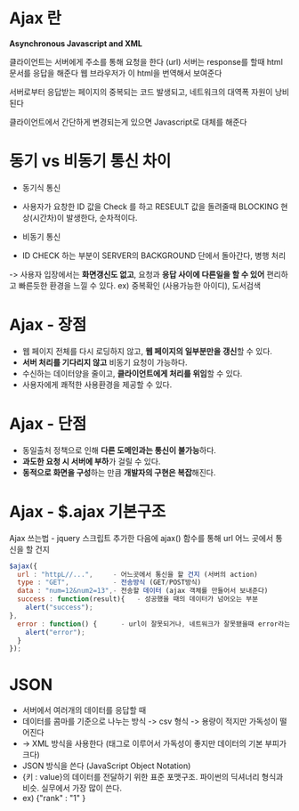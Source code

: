 
# Ajax 란
**Asynchronous Javascript and XML**

클라이언트는 서버에게 주소를 통해 요청을 한다 (url)
서버는 response를 할때 html 문서를 응답을 해준다
웹 브라우저가 이 html을 번역해서 보여준다

서버로부터 응답받는 페이지의 중복되는 코드 발생되고,
네트워크의 대역폭 자원이 낭비된다

클라이언트에서 간단하게 변경되는게 있으면 Javascript로 대체를 해준다


# 동기 vs 비동기 통신 차이
* 동기식 통신
- 사용자가 요창한 ID 값을 Check 를 하고 RESEULT 값을 돌려줄때 BLOCKING 현상(시간차)이 발생한다, 순차적이다.

* 비동기 통신
- ID CHECK 하는 부분이 SERVER의 BACKGROUND 단에서 돌아간다, 병행 처리

-> 사용자 입장에서는 **화면갱신도 없고**, 요청과 **응답 사이에 다른일을 할 수 있어** 편리하고 빠른듯한 환경을 느낄 수 있다.
ex) 중복확인 (사용가능한 아이디), 도서검색

# Ajax - 장점
- 웹 페이지 전체를 다시 로딩하지 않고, **웹 페이지의 일부분만을 갱신**할 수 있다.
- **서버 처리를 기다리지 않고** 비동기 요청이 가능하다.
- 수신하는 데이터양을 줄이고, **클라이언트에게 처리를 위임**할 수 있다.
- 사용자에게 쾌적한 사용환경을 제공할 수 있다.

# Ajax - 단점
- 동일출처 정책으로 인해 **다른 도메인과는 통신이 불가능**하다.
- **과도한 요청 시 서버에 부하**가 걸릴 수 있다.
- **동적으로 화면을 구성**하는 만큼 **개발자의 구현은 복잡**해진다.

# Ajax - $.ajax 기본구조

Ajax 쓰는법 - jquery 스크립트 추가한 다음에 ajax() 함수를 통해 url 어느 곳에서 통신을 할 건지
```js
$ajax({
  url : "httpL//...",     - 어느곳에서 통신을 할 건지 (서버의 action)
  type : "GET",           - 전송방식 (GET/POST방식)
  data : "num=12&num2=13",- 전송할 데이터 (ajax 객체를 만들어서 보내준다)
  success : function(result){   - 성공했을 때의 데이터가 넘어오는 부분
    alert("success");
},
  error : function() {      - url이 잘못되거나, 네트워크가 잘못됐을때 error라는 곳에 callback이 넘어옴.
    alert("error");
  }
});
```


# JSON
- 서버에서 여러개의 데이터를 응답할 때
- 데이터를 콤마를 기준으로 나누는 방식 -> csv 형식 -> 용량이 적지만 가독성이 떨어진다
- -> XML 방식을 사용한다 (태그로 이루어서 가독성이 좋지만 데이터의 기본 부피가 크다)
-  JSON 방식을 쓴다 (JavaScript Object Notation)
- {키 : value}의 데이터를 전달하기 위한 표준 포맷구조. 파이썬의 딕셔너리 형식과 비슷. 실무에서 가장 많이 쓴다.
- ex) {"rank" : "1" }
    
    
